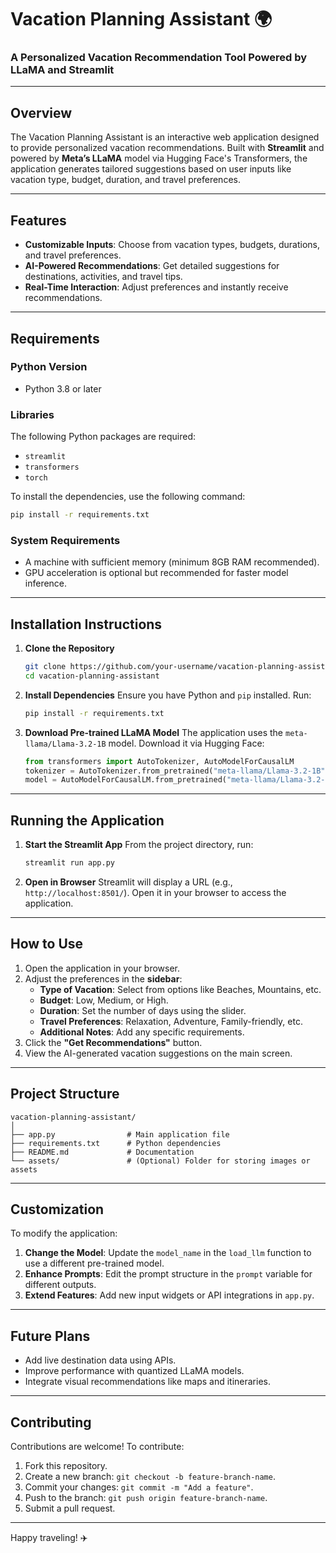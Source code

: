 # **Vacation Planning Assistant** 🌍

### A Personalized Vacation Recommendation Tool Powered by LLaMA and Streamlit

---

## **Overview**
The Vacation Planning Assistant is an interactive web application designed to provide personalized vacation recommendations. Built with **Streamlit** and powered by **Meta’s LLaMA** model via Hugging Face's Transformers, the application generates tailored suggestions based on user inputs like vacation type, budget, duration, and travel preferences.

---

## **Features**
- **Customizable Inputs**: Choose from vacation types, budgets, durations, and travel preferences.
- **AI-Powered Recommendations**: Get detailed suggestions for destinations, activities, and travel tips.
- **Real-Time Interaction**: Adjust preferences and instantly receive recommendations.

---

## **Requirements**
### **Python Version**
- Python 3.8 or later

### **Libraries**
The following Python packages are required:
- `streamlit`
- `transformers`
- `torch`

To install the dependencies, use the following command:
```bash
pip install -r requirements.txt
```

### **System Requirements**
- A machine with sufficient memory (minimum 8GB RAM recommended).
- GPU acceleration is optional but recommended for faster model inference.

---

## **Installation Instructions**
1. **Clone the Repository**
   ```bash
   git clone https://github.com/your-username/vacation-planning-assistant.git
   cd vacation-planning-assistant
   ```

2. **Install Dependencies**
   Ensure you have Python and `pip` installed. Run:
   ```bash
   pip install -r requirements.txt
   ```

3. **Download Pre-trained LLaMA Model**
   The application uses the `meta-llama/Llama-3.2-1B` model. Download it via Hugging Face:
   ```python
   from transformers import AutoTokenizer, AutoModelForCausalLM
   tokenizer = AutoTokenizer.from_pretrained("meta-llama/Llama-3.2-1B")
   model = AutoModelForCausalLM.from_pretrained("meta-llama/Llama-3.2-1B")
   ```

---

## **Running the Application**
1. **Start the Streamlit App**
   From the project directory, run:
   ```bash
   streamlit run app.py
   ```

2. **Open in Browser**
   Streamlit will display a URL (e.g., `http://localhost:8501/`). Open it in your browser to access the application.

---

## **How to Use**
1. Open the application in your browser.
2. Adjust the preferences in the **sidebar**:
   - **Type of Vacation**: Select from options like Beaches, Mountains, etc.
   - **Budget**: Low, Medium, or High.
   - **Duration**: Set the number of days using the slider.
   - **Travel Preferences**: Relaxation, Adventure, Family-friendly, etc.
   - **Additional Notes**: Add any specific requirements.
3. Click the **"Get Recommendations"** button.
4. View the AI-generated vacation suggestions on the main screen.

---

## **Project Structure**
```
vacation-planning-assistant/
│
├── app.py                # Main application file
├── requirements.txt      # Python dependencies
├── README.md             # Documentation
└── assets/               # (Optional) Folder for storing images or assets
```

---

## **Customization**
To modify the application:
1. **Change the Model**: Update the `model_name` in the `load_llm` function to use a different pre-trained model.
2. **Enhance Prompts**: Edit the prompt structure in the `prompt` variable for different outputs.
3. **Extend Features**: Add new input widgets or API integrations in `app.py`.

---

## **Future Plans**
- Add live destination data using APIs.
- Improve performance with quantized LLaMA models.
- Integrate visual recommendations like maps and itineraries.

---

## **Contributing**
Contributions are welcome! To contribute:
1. Fork this repository.
2. Create a new branch: `git checkout -b feature-branch-name`.
3. Commit your changes: `git commit -m "Add a feature"`.
4. Push to the branch: `git push origin feature-branch-name`.
5. Submit a pull request.

---

Happy traveling! ✈️
